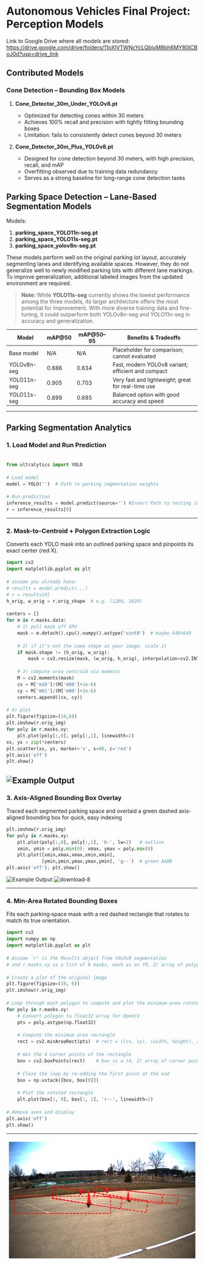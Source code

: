 # Autonomous Vehicles Final Project: Perception Models

Link to Google Drive where all models are stored:  
https://drive.google.com/drive/folders/11oXlVTWNcYcLQbluM8bh6MY80lCBoJ0d?usp=drive_link

## Contributed Models

### Cone Detection – Bounding Box Models

1. **Cone_Detector_30m_Under_YOLOv8.pt**  
   - Optimized for detecting cones within 30 meters  
   - Achieves 100% recall and precision with tightly fitting bounding boxes  
   - Limitation: fails to consistently detect cones beyond 30 meters  

2. **Cone_Detector_30m_Plus_YOLOv8.pt**  
   - Designed for cone detection beyond 30 meters, with high precision, recall, and mAP  
   - Overfitting observed due to training data redundancy  
   - Serves as a strong baseline for long-range cone detection tasks  

## Parking Space Detection – Lane-Based Segmentation Models

Models:  
1. **parking_space_YOLO11n-seg.pt**  
2. **parking_space_YOLO11s-seg.pt**  
3. **parking_space_yolov8n-seg.pt**  

These models perform well on the original parking lot layout, accurately segmenting lanes and identifying available spaces. However, they do not generalize well to newly modified parking lots with different lane markings. To improve generalization, additional labeled images from the updated environment are required.

> **Note:** While **YOLO11s-seg** currently shows the lowest performance among the three models, its larger architecture offers the most potential for improvement. With more diverse training data and fine-tuning, it could outperform both YOLOv8n-seg and YOLO11n-seg in accuracy and generalization.

| Model             | mAP@50 | mAP@50–95 | Benefits & Tradeoffs                              |
|-------------------|--------|-----------|---------------------------------------------------|
| Base model        | N/A    | N/A       | Placeholder for comparison; cannot evaluated         |
| YOLOv8n-seg       | 0.886  | 0.634     | Fast, modern YOLOv8 variant; efficient and compact |
| YOLO11n-seg       | 0.905  | 0.703     | Very fast and lightweight; great for real-time use |
| YOLO11s-seg       | 0.899  | 0.685     | Balanced option with good accuracy and speed      |

---

## Parking Segmentation Analytics 

### 1. Load Model and Run Prediction

```python

from ultralytics import YOLO

# Load model
model = YOLO('')  # Path to parking segmentation weights 

# Run prediction
inference_results = model.predict(source='') #Insert Path to testing image
r = inference_results[0]
```

---

### 2. Mask-to-Centroid + Polygon Extraction Logic

Converts each YOLO mask into an outlined parking space and pinpoints its exact center (red X).

```python
import cv2
import matplotlib.pyplot as plt

# assume you already have:
# results = model.predict(...)
# r = results[0]
h_orig, w_orig = r.orig_shape  # e.g. (1200, 1920)

centers = []
for m in r.masks.data:
    # 1) pull mask off GPU
    mask = m.detach().cpu().numpy().astype('uint8')  # maybe 640×640

    # 2) if it’s not the same shape as your image, scale it
    if mask.shape != (h_orig, w_orig):
        mask = cv2.resize(mask, (w_orig, h_orig), interpolation=cv2.INTER_NEAREST)

    # 3) compute area centroid via moments
    M = cv2.moments(mask)
    cx = M['m10']/(M['m00']+1e-6)
    cy = M['m01']/(M['m00']+1e-6)
    centers.append((cx, cy))

# 4) plot
plt.figure(figsize=(10,6))
plt.imshow(r.orig_img)
for poly in r.masks.xy:
    plt.plot(poly[:,0], poly[:,1], linewidth=2)
xs, ys = zip(*centers)
plt.scatter(xs, ys, marker='x', s=80, c='red')
plt.axis('off')
plt.show()

```
![Example Output](/download-8.png)
---

### 3. Axis-Aligned Bounding Box Overlay

Traced each segmented parking space and overlaid a green dashed axis-aligned bounding box for quick, easy indexing

```python
plt.imshow(r.orig_img)
for poly in r.masks.xy:
    plt.plot(poly[:,0], poly[:,1], 'b-', lw=2)   # outline
    xmin, ymin = poly.min(0); xmax, ymax = poly.max(0)
    plt.plot([xmin,xmax,xmax,xmin,xmin],
             [ymin,ymin,ymax,ymax,ymin], 'g--')  # green AABB
plt.axis('off'); plt.show()

```
![Example Output](/download-9.png)
![download-8](https://github.com/user-attachments/assets/89b43330-fe4d-419f-be21-fe2c9a6a7fb4)


---

### 4. Min-Area Rotated Bounding Boxes

Fits each parking‑space mask with a red dashed rectangle that rotates to match its true orientation.

```python
import cv2
import numpy as np
import matplotlib.pyplot as plt

# Assume 'r' is the Results object from YOLOv8 segmentation
# and r.masks.xy is a list of N masks, each as an (M, 2) array of polygon vertices.

# Create a plot of the original image
plt.figure(figsize=(10, 6))
plt.imshow(r.orig_img)

# Loop through each polygon to compute and plot the minimum-area rotated rectangle
for poly in r.masks.xy:
    # Convert polygon to float32 array for OpenCV
    pts = poly.astype(np.float32)

    # Compute the minimum area rectangle
    rect = cv2.minAreaRect(pts)  # rect = ((cx, cy), (width, height), angle)

    # Get the 4 corner points of the rectangle
    box = cv2.boxPoints(rect)    # box is a (4, 2) array of corner points

    # Close the loop by re-adding the first point at the end
    box = np.vstack([box, box[0]])

    # Plot the rotated rectangle
    plt.plot(box[:, 0], box[:, 1], 'r--', linewidth=2)

# Remove axes and display
plt.axis('off')
plt.show()
```

---
![Example Output](GEMstack/knowledge/perception/download-10.png)
